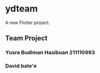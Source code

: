 # ydteam

A new Flutter project.

## Team Project

### Yusra Budiman Hasibuan 211110993
### David bate'e

